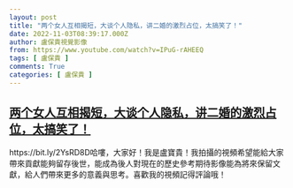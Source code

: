 ```yaml
---
layout: post
title: "两个女人互相揭短，大谈个人隐私，讲二婚的激烈占位，太搞笑了！"
date: 2022-11-03T08:39:17.000Z
author: 盧保貴視覺影像
from: https://www.youtube.com/watch?v=IPuG-rAHEEQ
tags: [ 盧保貴 ]
comments: True
categories: [ 盧保貴 ]
---
```

<!--1667464757000-->
[两个女人互相揭短，大谈个人隐私，讲二婚的激烈占位，太搞笑了！](https://www.youtube.com/watch?v=IPuG-rAHEEQ)
------

<div>
https://bit.ly/2YsRD8D哈嘍，大家好！我是盧寶貴！我拍攝的視頻希望能給大家帶來貢獻能夠留存後世，能成為後人對現在的歷史參考期待影像能為將來保留文獻，給人們帶來更多的意義與思考。喜歡我的視頻記得評論哦！
</div>
